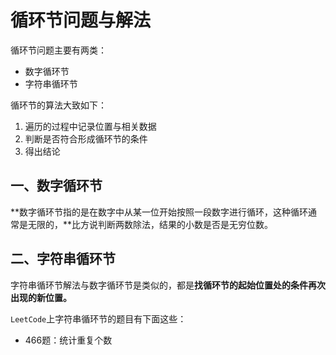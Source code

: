# 循环节问题与解法

循环节问题主要有两类：

+ 数字循环节
+ 字符串循环节



循环节的算法大致如下：

1. 遍历的过程中记录位置与相关数据
2. 判断是否符合形成循环节的条件
3. 得出结论



## 一、数字循环节

**数字循环节指的是在数字中从某一位开始按照一段数字进行循环，这种循环通常是无限的，**比方说判断两数除法，结果的小数是否是无穷位数。



## 二、字符串循环节

字符串循环节解法与数字循环节是类似的，都是**找循环节的起始位置处的条件再次出现的新位置。**

`LeetCode`上字符串循环节的题目有下面这些：

+ 466题：统计重复个数

